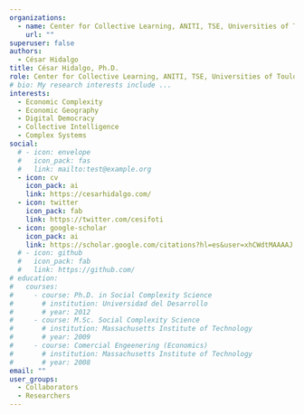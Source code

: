 ```yaml
---
organizations:
  - name: Center for Collective Learning, ANITI, TSE, Universities of Toulouse, Manchester, & Harvard
    url: ""
superuser: false
authors:
  - César Hidalgo
title: César Hidalgo, Ph.D.
role: Center for Collective Learning, ANITI, TSE, Universities of Toulouse, Manchester, & Harvard
# bio: My research interests include ...
interests:
  - Economic Complexity
  - Economic Geography
  - Digital Democracy
  - Collective Intelligence
  - Complex Systems
social:
  # - icon: envelope
  #   icon_pack: fas
  #   link: mailto:test@example.org
  - icon: cv
    icon_pack: ai
    link: https://cesarhidalgo.com/
  - icon: twitter
    icon_pack: fab
    link: https://twitter.com/cesifoti
  - icon: google-scholar
    icon_pack: ai
    link: https://scholar.google.com/citations?hl=es&user=xhCWdtMAAAAJ
  # - icon: github
  #   icon_pack: fab
  #   link: https://github.com/
# education:
#   courses:
#     - course: Ph.D. in Social Complexity Science
#       # institution: Universidad del Desarrollo
#       # year: 2012
#     - course: M.Sc. Social Complexity Science
#       # institution: Massachusetts Institute of Technology
#       # year: 2009
#     - course: Comercial Engeenering (Economics)
#       # institution: Massachusetts Institute of Technology
#       # year: 2008
email: ""
user_groups:
  - Collaborators
  - Researchers
---
```

